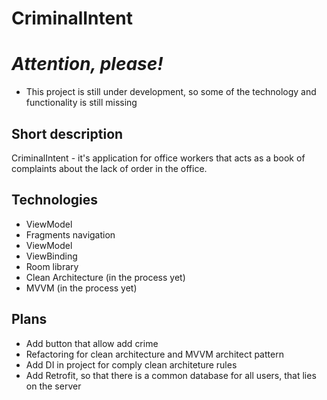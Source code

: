 # CriminalIntent

# *Attention, please!*

- This project is still under development, so some of the technology and functionality is still missing

## Short description

CriminalIntent - it's application for office workers that acts as a book of complaints about the lack of order in the office.

## Technologies

- ViewModel
- Fragments navigation
- ViewModel
- ViewBinding
- Room library
- Clean Architecture (in the process yet)
- MVVM (in the process yet)

## Plans

- Add button that allow add crime
- Refactoring for clean architecture and MVVM architect pattern
- Add DI in project for comply clean architeture rules
- Add Retrofit, so that there is a common database for all users, that lies on the server
